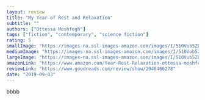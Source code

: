 ```yaml
---
layout: review
title: "My Year of Rest and Relaxation"
subtitle: ""
authors: ["Ottessa Moshfegh"]
tags: ["fiction", "contemporary", "science fiction"]
rating: 5
smallImage: "https://images-na.ssl-images-amazon.com/images/I/510Vub5ZLRL._SL75_.jpg"
mediumImage: "https://images-na.ssl-images-amazon.com/images/I/510Vub5ZLRL._SL160_.jpg"
largeImage: "https://images-na.ssl-images-amazon.com/images/I/510Vub5ZLRL.jpg"
amazonLink: "https://www.amazon.com/Year-Rest-Relaxation-ottessa-moshfegh/dp/1787330419?SubscriptionId=AKIAIJ2AKIQ4OQOZEBZA&tag=jacopete-20&linkCode=xm2&camp=2025&creative=165953&creativeASIN=1787330419"
reviewLink: "https://www.goodreads.com/review/show/2946466278"
date: "2019-09-03"
---
```

bbbb

